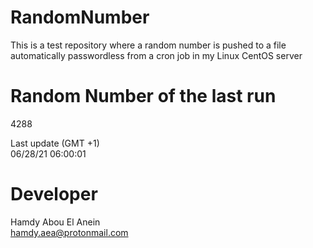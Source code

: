 # RandomNumber    
This is a test repository where a random number is pushed to a file automatically passwordless from a cron job in my Linux CentOS server    
# Random Number of the last run   
4288
      
Last update (GMT +1)    
06/28/21 06:00:01
# Developer    
Hamdy Abou El Anein   
hamdy.aea@protonmail.com
